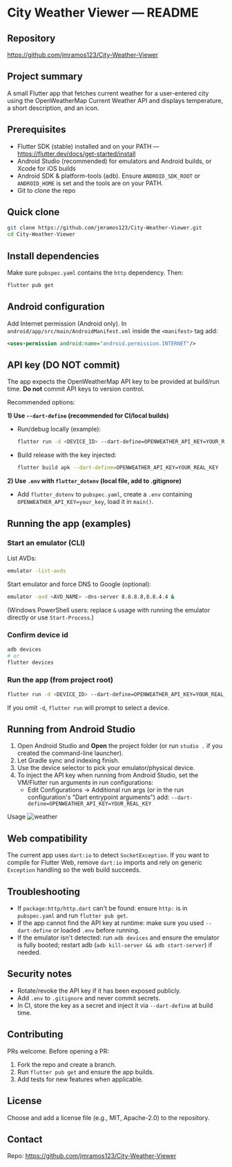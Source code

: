 # City Weather Viewer — README

Repository
----------
https://github.com/jmramos123/City-Weather-Viewer

Project summary
---------------
A small Flutter app that fetches current weather for a user-entered city using the OpenWeatherMap Current Weather API and displays temperature, a short description, and an icon.

Prerequisites
-------------
- Flutter SDK (stable) installed and on your PATH — https://flutter.dev/docs/get-started/install
- Android Studio (recommended) for emulators and Android builds, or Xcode for iOS builds
- Android SDK & platform-tools (adb). Ensure `ANDROID_SDK_ROOT` or `ANDROID_HOME` is set and the tools are on your PATH.
- Git to clone the repo

Quick clone
-----------
```bash
git clone https://github.com/jmramos123/City-Weather-Viewer.git
cd City-Weather-Viewer
```

Install dependencies
--------------------
Make sure `pubspec.yaml` contains the `http` dependency. Then:
```bash
flutter pub get
```

Android configuration
---------------------
Add Internet permission (Android only). In `android/app/src/main/AndroidManifest.xml` inside the `<manifest>` tag add:
```xml
<uses-permission android:name="android.permission.INTERNET"/>
```

API key (DO NOT commit)
-----------------------
The app expects the OpenWeatherMap API key to be provided at build/run time. **Do not** commit API keys to version control.

Recommended options:

**1) Use `--dart-define` (recommended for CI/local builds)**
- Run/debug locally (example):
  ```bash
  flutter run -d <DEVICE_ID> --dart-define=OPENWEATHER_API_KEY=YOUR_REAL_KEY
  ```
- Build release with the key injected:
  ```bash
  flutter build apk --dart-define=OPENWEATHER_API_KEY=YOUR_REAL_KEY
  ```

**2) Use `.env` with `flutter_dotenv` (local file, add to .gitignore)**
- Add `flutter_dotenv` to `pubspec.yaml`, create a `.env` containing `OPENWEATHER_API_KEY=your_key`, load it in `main()`.

Running the app (examples)
--------------------------
### Start an emulator (CLI)
List AVDs:
```bash
emulator -list-avds
```
Start emulator and force DNS to Google (optional):
```bash
emulator -avd <AVD_NAME> -dns-server 8.8.8.8,8.8.4.4 &
```
(Windows PowerShell users: replace `&` usage with running the emulator directly or use `Start-Process`.)

### Confirm device id
```bash
adb devices
# or
flutter devices
```

### Run the app (from project root)
```bash
flutter run -d <DEVICE_ID> --dart-define=OPENWEATHER_API_KEY=YOUR_REAL_KEY
```
If you omit `-d`, `flutter run` will prompt to select a device.

Running from Android Studio
---------------------------
1. Open Android Studio and **Open** the project folder (or run `studio .` if you created the command-line launcher).
2. Let Gradle sync and indexing finish.
3. Use the device selector to pick your emulator/physical device.
4. To inject the API key when running from Android Studio, set the VM/Flutter run arguments in run configurations:
   - Edit Configurations → Additional run args (or in the run configuration's "Dart entrypoint arguments") add:
     `--dart-define=OPENWEATHER_API_KEY=YOUR_REAL_KEY`

Usage
  ![weather](https://github.com/user-attachments/assets/ccbc83b7-afcd-49bf-b150-2c985da03da1)


Web compatibility
-----------------
The current app uses `dart:io` to detect `SocketException`. If you want to compile for Flutter Web, remove `dart:io` imports and rely on generic `Exception` handling so the web build succeeds.

Troubleshooting
---------------
- If `package:http/http.dart` can't be found: ensure `http:` is in `pubspec.yaml` and run `flutter pub get`.
- If the app cannot find the API key at runtime: make sure you used `--dart-define` or loaded `.env` before running.
- If the emulator isn't detected: run `adb devices` and ensure the emulator is fully booted; restart adb (`adb kill-server && adb start-server`) if needed.

Security notes
--------------
- Rotate/revoke the API key if it has been exposed publicly.
- Add `.env` to `.gitignore` and never commit secrets.
- In CI, store the key as a secret and inject it via `--dart-define` at build time.

Contributing
------------
PRs welcome. Before opening a PR:
1. Fork the repo and create a branch.
2. Run `flutter pub get` and ensure the app builds.
3. Add tests for new features when applicable.

License
-------
Choose and add a license file (e.g., MIT, Apache-2.0) to the repository.

Contact
-------
Repo: https://github.com/jmramos123/City-Weather-Viewer

